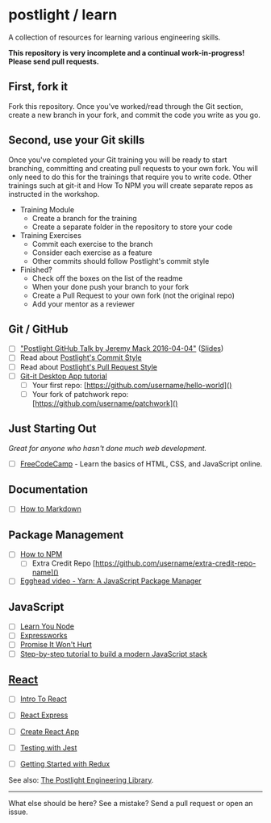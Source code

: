 # postlight / learn

A collection of resources for learning various engineering skills.

**This repository is very incomplete and a continual work-in-progress! Please send pull requests.**

## First, fork it

Fork this repository. Once you've worked/read through the Git section, create a new branch in your fork, and commit the code you write as you go.

## Second, use your Git skills

Once you've completed your Git training you will be ready to start branching, committing and creating pull requests to your own fork. You will only need to do this for the trainings that require you to write code. Other trainings such at git-it and How To NPM you will create separate repos as instructed in the workshop.

* Training Module
  * Create a branch for the training
  * Create a separate folder in the repository to store your code
* Training Exercises
  * Commit each exercise to the branch
  * Consider each exercise as a feature
  * Other commits should follow Postlight's commit style
* Finished?
  * Check off the boxes on the list of the readme
  * When your done push your branch to your fork
  * Create a Pull Request to your own fork (not the original repo)
  * Add your mentor as a reviewer

## Git / GitHub

  * [ ] ["Postlight GitHub Talk by Jeremy Mack 2016-04-04"](https://www.youtube.com/watch?v=YtckscmKtYk) ([Slides](https://www.mindmeister.com/678359058?t=zgPweW2tuV))
  * [ ] Read about [Postlight's Commit Style](https://trello.com/c/Z2xpXbm1/10-%F0%9F%8E%A8-commit-style)
  * [ ] Read about [Postlight's Pull Request Style](https://trello.com/c/DsH0Ea4L/11-%F0%9F%8C%B1-pull-request-style)
  * [ ] [Git-it Desktop App tutorial ](https://github.com/jlord/git-it-electron)
    * [ ] Your first repo: [https://github.com/username/hello-world]()
    * [ ] Your fork of patchwork repo: [https://github.com/username/patchwork]()

## Just Starting Out

_Great for anyone who hasn't done much web development._

* [ ] [FreeCodeCamp](https://www.freecodecamp.org) - Learn the basics of HTML, CSS, and JavaScript online.

## Documentation

* [ ] [How to Markdown](https://github.com/workshopper/how-to-markdown)

## Package Management

* [ ] [How to NPM](https://github.com/workshopper/how-to-npm)
  * [ ] Extra Credit Repo [https://github.com/username/extra-credit-repo-name]()
* [ ] [Egghead video - Yarn: A JavaScript Package Manager](https://egghead.io/lessons/javascript-yarn-a-javascript-package-manager)

## JavaScript

* [ ] [Learn You Node](https://github.com/workshopper/learnyounode)
* [ ] [Expressworks](https://github.com/azat-co/expressworks)
* [ ] [Promise It Won't Hurt](https://github.com/stevekane/promise-it-wont-hurt)
* [ ] [Step-by-step tutorial to build a modern JavaScript stack](https://github.com/verekia/js-stack-from-scratch)

## [React](https://facebook.github.io/react/)

* [ ] [Intro To React](https://facebook.github.io/react/tutorial/tutorial.html)
* [ ] [React Express](http://www.react.express/)
* [ ] [Create React App](https://github.com/facebookincubator/create-react-app)
* [ ] [Testing with Jest](https://facebook.github.io/jest/docs/tutorial-react.html)
* [ ] [Getting Started with Redux](https://egghead.io/courses/getting-started-with-redux)


See also: [The Postlight Engineering Library](https://trello.com/b/Sgol3uST/postlight-engineering-library).

---

What else should be here? See a mistake? Send a pull request or open an issue.
